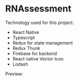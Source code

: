 # RNAssessment

Technology used for this project:
- React Native
- Typescript
- Redux for state management
- Redux Thunk
- Firebase for backend
- React native Vector Icon
- Lodash


Preview:
